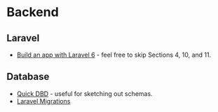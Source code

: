 # Backend 

## Laravel 
* [Build an app with Laravel 6](https://laracasts.com/series/laravel-6-from-scratch) - feel free to skip Sections 4, 10, and 11.

## Database
* [Quick DBD](https://quickdatabasediagrams.com) - useful for sketching out schemas. 
* [Laravel Migrations](https://laravel.com/docs/5.8/migrations)